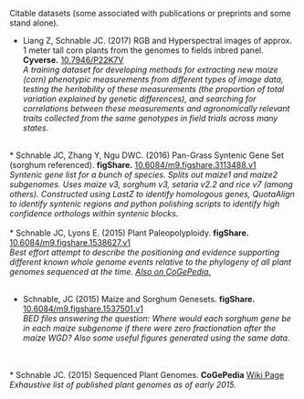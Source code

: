 Citable datasets (some associated with publications or preprints and some stand alone).

* Liang Z, Schnable JC. (2017) RGB and Hyperspectral images of approx. 1 meter tall corn plants from the genomes to fields inbred panel. <b>Cyverse.</b> <a href="https://doi.org/10.7946/P22K7V">10.7946/P22K7V</a><br>
<i>A training dataset for developing methods for extracting new maize (corn) phenotypic measurements from different types of image data, testing the heritability of these measurements (the proportion of total variation explained by genetic differences), and searching for correlations between these measurements and agronomically relevant traits collected from the same genotypes in field trials across many states.</i><br>
<br>
* Schnable JC, Zhang Y, Ngu DWC. (2016) Pan-Grass Syntenic Gene Set (sorghum referenced). <b>figShare.</b> <a href="https://dx.doi.org/10.6084/m9.figshare.3113488.v1">10.6084/m9.figshare.3113488.v1</a><br>
<i>Syntenic gene list for a bunch of species. Splits out maize1 and maize2 subgenomes. Uses maize v3, sorghum v3, setaria v2.2 and rice v7 (among others). Constructed using LastZ to identify homologous genes, QuotaAlign to identify syntenic regions and python polishing scripts to identify high confidence orthologs within syntenic blocks.</i>
<br><br>
* Schnable JC, Lyons E. (2015) Plant Paleopolyploidy. <b>figShare.</b>
<a href="https://dx.doi.org/10.6084/m9.figshare.1538627.v1">10.6084/m9.figshare.1538627.v1</a><br>
<i>Best effort attempt to describe the positioning and evidence supporting different known whole genome events relative to the phylogeny of all plant genomes sequenced at the time. <a href="https://genomevolution.org/wiki/index.php/Plant_paleopolyploidy">Also on CoGePedia.</a></i>
<br><br>

* Schnable, JC (2015) Maize and Sorghum Genesets. <b>figShare.</b>
<a href="https://dx.doi.org/10.6084/m9.figshare.1537501.v1">10.6084/m9.figshare.1537501.v1</a><br>
<i>BED files answering the question: Where would each sorghum gene be in each maize subgenome if there were zero fractionation after the maize WGD? Also some useful figures generated using the same data.</i></li><br>
<br>
* Schnable JC. (2015) Sequenced Plant Genomes. <b>CoGePedia</b> <a href="https://genomevolution.org/wiki/index.php/Sequenced_plant_genomes">Wiki Page</a><br>
<i>Exhaustive list of published plant genomes as of early 2015.</i>

